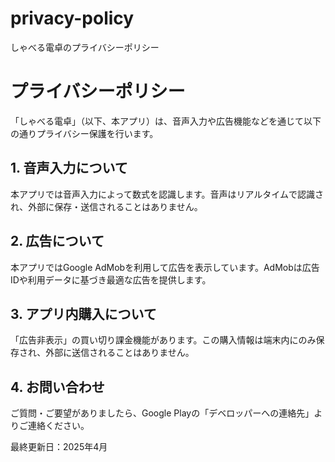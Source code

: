 # privacy-policy
しゃべる電卓のプライバシーポリシー

<!DOCTYPE html>
<html lang="ja">
<head>
  <meta charset="UTF-8">
  <title>プライバシーポリシー</title>
</head>
<body>
  <h1>プライバシーポリシー</h1>
  <p>「しゃべる電卓」（以下、本アプリ）は、音声入力や広告機能などを通じて以下の通りプライバシー保護を行います。</p>
  <h2>1. 音声入力について</h2>
  <p>本アプリでは音声入力によって数式を認識します。音声はリアルタイムで認識され、外部に保存・送信されることはありません。</p>
  <h2>2. 広告について</h2>
  <p>本アプリではGoogle AdMobを利用して広告を表示しています。AdMobは広告IDや利用データに基づき最適な広告を提供します。</p>
  <h2>3. アプリ内購入について</h2>
  <p>「広告非表示」の買い切り課金機能があります。この購入情報は端末内にのみ保存され、外部に送信されることはありません。</p>
  <h2>4. お問い合わせ</h2>
  <p>ご質問・ご要望がありましたら、Google Playの「デベロッパーへの連絡先」よりご連絡ください。</p>
  <p>最終更新日：2025年4月</p>
</body>
</html>
